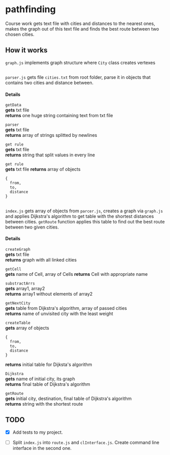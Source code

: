 # pathfinding
Course work gets text file with cities and distances to the nearest ones, makes the graph out of this text file and finds the best route between two chosen cities. 

## How it works
`graph.js` implements graph structure where `City` class creates vertexes
##
`parser.js`  gets file `cities.txt` from root folder, parse it in objects that contains two cities and distance between.
#### Details
`getData`  
**gets** txt file  
**returns** one huge string containing text from txt file  

`parser`  
**gets** txt file  
**returns** array of strings splitted by newlines  

`get rule`  
**gets** txt file  
**returns** string that split values in every line  

`get rule`  
**gets** txt file
**returns** array of objects
```
{
  from,
  to,
  distance
}
```
##
`index.js` gets array of objects from `parcer.js`, creates a graph via `graph.js` and applies Dijkstra's algorithm to get table with the shortest distances between cities. `getRoute` function applies this table to find out the best route between two given cities.
#### Details  
`createGraph`  
**gets** txt file  
**returns** graph with all linked cities  

`getCell`  
**gets** name of Cell, array of Cells
**returns** Cell with appropriate name

`substractArrs`  
**gets** array1, array2  
**returns** array1 without elements of array2  

`getNextCity`  
**gets** table from Dijkstra's algorithm, array of passed cities  
**returns** name of unvisited city with the least weight  

`createTable`  
**gets** array of objects
```
{
  from,
  to,
  distance
}
```
**returns** initial table for Dijksta's algorithm  

`Dijkstra`  
**gets** name of initial city, its graph  
**returns** final table of Dijkstra's algorithm  

`getRoute`  
**gets** initial city, destination, final table of Dijkstra's algorithm  
**returns** string with the shortest route  

## TODO
 - [x] Add tests to my project.
 - [ ] Split `index.js` into `route.js` and `clInterface.js`. Create command line interface in the second one.
 
